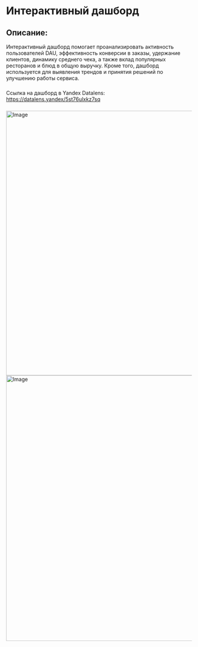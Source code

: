 # Интерактивный дашборд
## Описание:
Интерактивный дашборд помогает проанализировать активность пользователей DAU, эффективность конверсии в заказы, удержание клиентов, динамику среднего чека, а также вклад популярных ресторанов и блюд в общую выручку. Кроме того, дашборд используется  для выявления трендов и принятия решений по улучшению работы сервиса.
###
Ссылка на дашборд в Yandex Datalens: https://datalens.yandex/5st76ulxkz7sq
###
<img width="1768" height="717" alt="Image" src="https://github.com/user-attachments/assets/621717c6-6d24-4f34-a802-a9df2a817ca5" />
<img width="1756" height="720" alt="Image" src="https://github.com/user-attachments/assets/bbbfb2e2-00be-4782-ac59-5b62b3b50986" />
